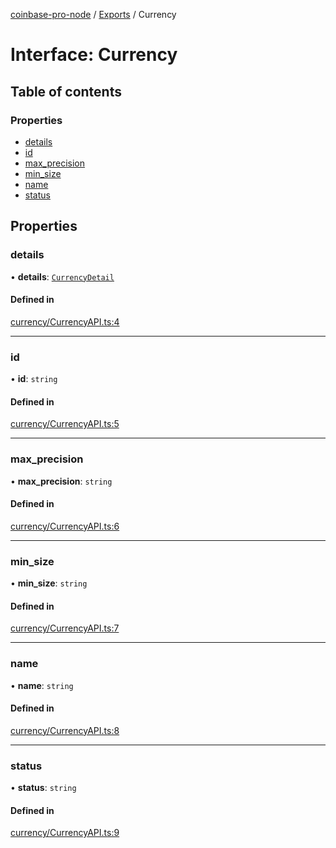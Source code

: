 [coinbase-pro-node](../README.md) / [Exports](../modules.md) / Currency

# Interface: Currency

## Table of contents

### Properties

- [details](Currency.md#details)
- [id](Currency.md#id)
- [max_precision](Currency.md#max_precision)
- [min_size](Currency.md#min_size)
- [name](Currency.md#name)
- [status](Currency.md#status)

## Properties

### details

• **details**: [`CurrencyDetail`](CurrencyDetail.md)

#### Defined in

[currency/CurrencyAPI.ts:4](https://github.com/bennycode/coinbase-pro-node/blob/caaa670/src/currency/CurrencyAPI.ts#L4)

---

### id

• **id**: `string`

#### Defined in

[currency/CurrencyAPI.ts:5](https://github.com/bennycode/coinbase-pro-node/blob/caaa670/src/currency/CurrencyAPI.ts#L5)

---

### max_precision

• **max_precision**: `string`

#### Defined in

[currency/CurrencyAPI.ts:6](https://github.com/bennycode/coinbase-pro-node/blob/caaa670/src/currency/CurrencyAPI.ts#L6)

---

### min_size

• **min_size**: `string`

#### Defined in

[currency/CurrencyAPI.ts:7](https://github.com/bennycode/coinbase-pro-node/blob/caaa670/src/currency/CurrencyAPI.ts#L7)

---

### name

• **name**: `string`

#### Defined in

[currency/CurrencyAPI.ts:8](https://github.com/bennycode/coinbase-pro-node/blob/caaa670/src/currency/CurrencyAPI.ts#L8)

---

### status

• **status**: `string`

#### Defined in

[currency/CurrencyAPI.ts:9](https://github.com/bennycode/coinbase-pro-node/blob/caaa670/src/currency/CurrencyAPI.ts#L9)

